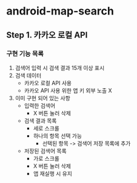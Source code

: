 # android-map-search
## Step 1. 카카오 로컬 API
### 구현 기능 목록

1. 검색어 입력 시 검색 결과 15개 이상 표시
2. 검색 데이터
   - 카카오 로컬 API 사용
   - 카카오 API 사용 위한 앱 키 외부 노출 X
3. 이미 구현 되어 있는 사항
   - 입력한 검색어
     - X 버튼 눌러 삭제
   - 검색 결과 목록
     - 세로 스크롤
     - 하나의 항목 선택 가능
       - 선택된 항목 -> 검색어 저장 목록에 추가
   - 저장된 검색어 목록
     - 가로 스크롤
     - X 버튼 눌러 삭제
     - 앱 재실행 시 유지